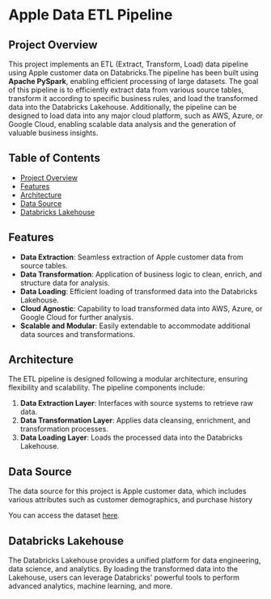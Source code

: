 # Apple Data ETL Pipeline

## Project Overview

This project implements an ETL (Extract, Transform, Load) data pipeline using Apple customer data on Databricks.The pipeline has been built using **Apache PySpark**, enabling efficient processing of large datasets. The goal of this pipeline is to efficiently extract data from various source tables, transform it according to specific business rules, and load the transformed data into the Databricks Lakehouse. Additionally, the pipeline can be designed to load data into any major cloud platform, such as AWS, Azure, or Google Cloud, enabling scalable data analysis and the generation of valuable business insights.

## Table of Contents

- [Project Overview](#project-overview)
- [Features](#features)
- [Architecture](#architecture)
- [Data Source](#data-source)
- [Databricks Lakehouse](#databricks-lakehouse)

## Features

- **Data Extraction**: Seamless extraction of Apple customer data from source tables.
- **Data Transformation**: Application of business logic to clean, enrich, and structure data for analysis.
- **Data Loading**: Efficient loading of transformed data into the Databricks Lakehouse.
- **Cloud Agnostic**: Capability to load transformed data into AWS, Azure, or Google Cloud for further analysis.
- **Scalable and Modular**: Easily extendable to accommodate additional data sources and transformations.

## Architecture

The ETL pipeline is designed following a modular architecture, ensuring flexibility and scalability. The pipeline components include:

1. **Data Extraction Layer**: Interfaces with source systems to retrieve raw data.
2. **Data Transformation Layer**: Applies data cleansing, enrichment, and transformation processes.
3. **Data Loading Layer**: Loads the processed data into the Databricks Lakehouse.

## Data Source

The data source for this project is Apple customer data, which includes various attributes such as customer demographics, and purchase history

You can access the dataset [here](https://drive.google.com/drive/folders/1G46IBQCCi5-ukNDwF4KkX4qHtDNgrdn6).

## Databricks Lakehouse

The Databricks Lakehouse provides a unified platform for data engineering, data science, and analytics. By loading the transformed data into the Lakehouse, users can leverage Databricks' powerful tools to perform advanced analytics, machine learning, and more.

